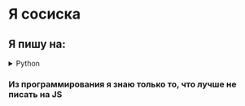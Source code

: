<h1>Я сосиска</h1>

<h2>Я пишу на:</h2>
<details>
<summary>Python</summary>

</details>


<h3>Из программирования я знаю только то, что лучше не писать на JS</h3>

